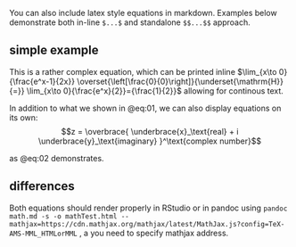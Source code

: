 You can also include latex style equations in markdown. Examples below demonstrate both in-line `$...$` and standalone `$$...$$` approach.
## simple example

This is a rather complex equation, which can be printed inline $\lim_{x\to 0}{\frac{e^x-1}{2x}}  \overset{\left[\frac{0}{0}\right]}{\underset{\mathrm{H}}{=}} \lim_{x\to 0}{\frac{e^x}{2}}={\frac{1}{2}}$ allowing for continous text.

In addition to what we shown in @eq:01, we can also display equations on its own:
$$z = \overbrace{
\underbrace{x}_\text{real} + i
\underbrace{y}_\text{imaginary}
}^\text{complex number}$$

as @eq:02 demonstrates.

## differences

Both equations should render properly in RStudio or in pandoc using
`pandoc math.md -s -o mathTest.html --mathjax=https://cdn.mathjax.org/mathjax/latest/MathJax.js?config=TeX-AMS-MML_HTMLorMML`
, a you need to specify mathjax address.